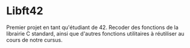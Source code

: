 # Libft42
Premier projet en tant qu'étudiant de 42. Recoder des fonctions de la librairie C standard, ainsi que d'autres fonctions utilitaires à réutiliser au cours de notre cursus.

